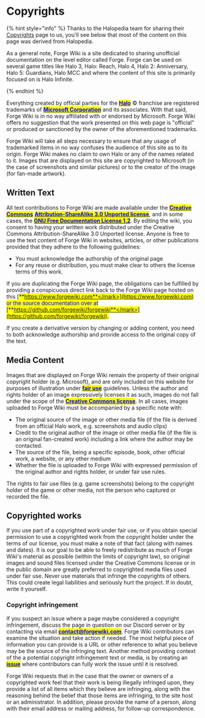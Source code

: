 # Copyrights

{% hint style="info" %}
Thanks to the Halopedia team for sharing their [Copyrights](https://www.halopedia.org/Halopedia:Copyrights) page to us, you'll see below that most of the content on this page was derived from Halopedia.

As a general note, Forge Wiki is a site dedicated to sharing unofficial documentation on the level editor called Forge. Forge can be used on several game titles like Halo 3, Halo: Reach, Halo 4, Halo 2: Anniversary, Halo 5: Guardians, Halo MCC and where the content of this site is primarily focused on is Halo Infinite. 

{% endhint %}

Everything created by official parties for the [<mark style="color:blue;">**Halo**</mark>](https://www.343industries.com/) © franchise are registered trademarks of [<mark style="color:blue;">**Microsoft Corporation**</mark>](https://www.microsoft.com/en-us/) and its associates. With that said, Forge Wiki is in no way affiliated with or endorsed by Microsoft. Forge Wiki offers no suggestion that the work presented on this web page is "official" or produced or sanctioned by the owner of the aforementioned trademarks.

Forge Wiki will take all steps necessary to ensure that any usage of trademarked items in no way confuses the audience of this site as to its origin. Forge Wiki makes no claim to own Halo or any of the names related to it. Images that are displayed on this site are copyrighted to Microsoft (in the case of screenshots and similar pictures) or to the creator of the image (for fan-made artwork).



## Written Text

All text contributions to Forge Wiki are made available under the [<mark style="color:blue;">**Creative Commons**</mark>](https://en.wikipedia.org/wiki/Creative_Commons) [<mark style="color:blue;">**Attribution-ShareAlike 3.0 Unported license**</mark>](https://creativecommons.org/licenses/by/3.0/), and in some cases, the [<mark style="color:blue;">**GNU Free Documentation License 1.2**</mark>](https://www.gnu.org/licenses/old-licenses/fdl-1.2.en.html). By editing the wiki, you consent to having your written work distributed under the Creative Commons Attribution-ShareAlike 3.0 Unported license. Anyone is free to use the text content of Forge Wiki in websites, articles, or other publications provided that they adhere to the following guidelines:

* You must acknowledge the authorship of the original page
* For any reuse or distribution, you must make clear to others the license terms of this work.

If you are duplicating the Forge Wiki page, the obligations can be fulfilled by providing a conspicuous direct link back to the Forge Wiki page hosted on this [<mark style="color:blue;">**https://www.forgewiki.com**</mark>](https://www.forgewiki.com) or the source documentation over at [<mark style="color:blue;">**https://github.com/forgewiki/forgewiki**</mark>](https://github.com/forgewiki/forgewiki).

If you create a derivative version by changing or adding content, you need to both acknowledge authorship and provide access to the original copy of the text.

## Media Content

Images that are displayed on Forge Wiki remain the property of their original copyright holder (e.g. Microsoft), and are only included on this website for purposes of illustration under [<mark style="color:blue;">**fair use**</mark>](https://en.wikipedia.org/wiki/Fair_use) guidelines. Unless the author and rights holder of an image expressively licenses it as such, images do not fall under the scope of the [<mark style="color:blue;">**Creative Commons license**</mark>](https://en.wikipedia.org/wiki/Creative_Commons_license). In all cases, images uploaded to Forge Wiki must be accompanied by a specific note with:

* The original source of the image or other media file (if the file is derived from an official Halo work, e.g. screenshots and audio clips)
* Credit to the original author of the image or other media file (if the file is an original fan-created work) including a link where the author may be contacted.
* The source of the file, being a specific episode, book, other official work, a website, or any other medium
* Whether the file is uploaded to Forge Wiki with expressed permission of the original author and rights holder, or under fair use rules.

The rights to fair use files (e.g. game screenshots) belong to the copyright holder of the game or other media, not the person who captured or recorded the file.

## Copyrighted works

If you use part of a copyrighted work under fair use, or if you obtain special permission to use a copyrighted work from the copyright holder under the terms of our license, you must make a note of that fact (along with names and dates). It is our goal to be able to freely redistribute as much of Forge Wiki's material as possible (within the limits of copyright law), so original images and sound files licensed under the Creative Commons license or in the public domain are greatly preferred to copyrighted media files used under fair use. Never use materials that infringe the copyrights of others. This could create legal liabilities and seriously hurt the project. If in doubt, write it yourself.

### Copyright infringement

If you suspect an issue where a page maybe considered a copyright infringement, discuss the page in question on our Discord server or by contacting via email [<mark style="color:blue;">**contact@forgewiki.com**</mark>](mailto:contact@forgewiki.com). Forge Wiki contributors can examine the situation and take action if needed. The most helpful piece of information you can provide is a URL or other reference to what you believe may be the source of the infringing text. Another method providing context of the a potential copyright infringement text or media, is by creating an [<mark style="color:blue;">**issue**</mark>](https://github.com/forgewiki/forgewiki/issues) where contributors can fully work the issue until it is resolved.

Forge Wiki requests that in the case that the owner or owners of a copyrighted work feel that their work is being illegally infringed upon, they provide a list of all items which they believe are infringing, along with the reasoning behind the belief that those items are infringing, to the site host or an administrator. In addition, please provide the name of a person, along with their email address or mailing address, for follow-up correspondence.

